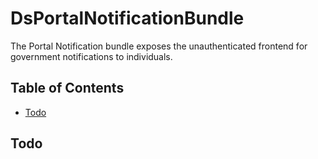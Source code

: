 # DsPortalNotificationBundle

The Portal Notification bundle exposes the unauthenticated frontend for government notifications to individuals.

## Table of Contents

- [Todo](#todo)

## Todo

